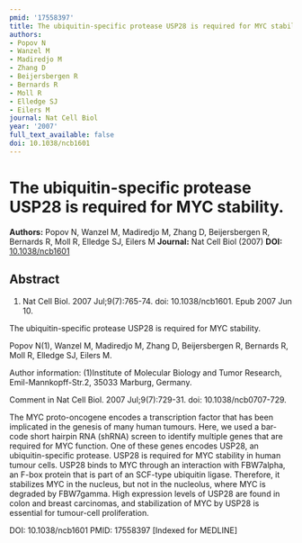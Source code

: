 ```yaml
---
pmid: '17558397'
title: The ubiquitin-specific protease USP28 is required for MYC stability.
authors:
- Popov N
- Wanzel M
- Madiredjo M
- Zhang D
- Beijersbergen R
- Bernards R
- Moll R
- Elledge SJ
- Eilers M
journal: Nat Cell Biol
year: '2007'
full_text_available: false
doi: 10.1038/ncb1601
---
```


# The ubiquitin-specific protease USP28 is required for MYC stability.
**Authors:** Popov N, Wanzel M, Madiredjo M, Zhang D, Beijersbergen R, Bernards R, Moll R, Elledge SJ, Eilers M
**Journal:** Nat Cell Biol (2007)
**DOI:** [10.1038/ncb1601](https://doi.org/10.1038/ncb1601)

## Abstract

1. Nat Cell Biol. 2007 Jul;9(7):765-74. doi: 10.1038/ncb1601. Epub 2007 Jun 10.

The ubiquitin-specific protease USP28 is required for MYC stability.

Popov N(1), Wanzel M, Madiredjo M, Zhang D, Beijersbergen R, Bernards R, Moll R, 
Elledge SJ, Eilers M.

Author information:
(1)Institute of Molecular Biology and Tumor Research, Emil-Mannkopff-Str.2, 
35033 Marburg, Germany.

Comment in
    Nat Cell Biol. 2007 Jul;9(7):729-31. doi: 10.1038/ncb0707-729.

The MYC proto-oncogene encodes a transcription factor that has been implicated 
in the genesis of many human tumours. Here, we used a bar-code short hairpin RNA 
(shRNA) screen to identify multiple genes that are required for MYC function. 
One of these genes encodes USP28, an ubiquitin-specific protease. USP28 is 
required for MYC stability in human tumour cells. USP28 binds to MYC through an 
interaction with FBW7alpha, an F-box protein that is part of an SCF-type 
ubiquitin ligase. Therefore, it stabilizes MYC in the nucleus, but not in the 
nucleolus, where MYC is degraded by FBW7gamma. High expression levels of USP28 
are found in colon and breast carcinomas, and stabilization of MYC by USP28 is 
essential for tumour-cell proliferation.

DOI: 10.1038/ncb1601
PMID: 17558397 [Indexed for MEDLINE]
